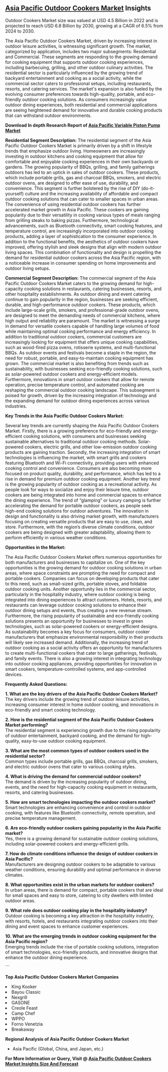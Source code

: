 <h2><a href="https://www.verifiedmarketreports.com/download-sample/?rid=382526&amp;utm_source=Github-Feb&amp;utm_medium=219" target="_blank">Asia Pacific Outdoor Cookers Market</a> Insights</h2><p>Outdoor Cookers Market size was valued at USD 4.5 Billion in 2022 and is projected to reach USD 6.8 Billion by 2030, growing at a CAGR of 6.5% from 2024 to 2030.</p><p><p>The Asia Pacific Outdoor Cookers Market, driven by increasing interest in outdoor leisure activities, is witnessing significant growth. The market, categorized by application, includes two major subsegments: Residential and Commercial. These segments are responding to the growing demand for cooking equipment that supports outdoor cooking experiences, including barbecuing, grilling, and other outdoor culinary activities. The residential sector is particularly influenced by the growing trend of backyard entertainment and cooking as a social activity, while the commercial sector caters to professional setups, including restaurants, resorts, and catering services. The market's expansion is also fueled by the evolving consumer preferences towards high-quality, portable, and eco-friendly outdoor cooking solutions. As consumers increasingly value outdoor dining experiences, both residential and commercial applications are seeing heightened demand for innovative and durable cooking products that can withstand outdoor environments. <p><strong>Download In depth Research Report of <a href="https://www.verifiedmarketreports.com/download-sample/?rid=236118&amp;utm_source=Pulse-Dec&amp;utm_medium=219" target="_blank">Asia Pacific Variable Piston Pump Market</a></strong></p></p> <p><strong>Residential Segment Description:</strong> The residential segment of the Asia Pacific Outdoor Cookers Market is primarily driven by a shift in lifestyle trends that emphasize outdoor living. Homeowners are increasingly investing in outdoor kitchens and cooking equipment that allow for comfortable and enjoyable cooking experiences in their own backyards or gardens. The growing popularity of BBQs, grilling, and family gatherings outdoors has led to an uptick in sales of outdoor cookers. These products, which include portable grills, gas and charcoal BBQs, smokers, and electric outdoor ovens, are designed to offer ease of use, durability, and convenience. This segment is further bolstered by the rise of DIY (do-it-yourself) culture and the increasing availability of affordable and compact outdoor cooking solutions that can cater to smaller spaces in urban areas. The convenience of using residential outdoor cookers has further accelerated market growth in Asia Pacific. These cookers are gaining popularity due to their versatility in cooking various types of meals ranging from grilling steaks to baking pizzas. Furthermore, technological advancements, such as Bluetooth connectivity, smart cooking features, and temperature control, are increasingly incorporated into outdoor cooking products, adding a layer of sophistication to the consumer experience. In addition to the functional benefits, the aesthetics of outdoor cookers have improved, offering stylish and sleek designs that align with modern outdoor living spaces. This combination of functionality and design is propelling the demand for residential outdoor cookers across the Asia Pacific region, with a noticeable increase in consumer spending on home improvements and outdoor living setups. <p><strong>Commercial Segment Description:</strong> The commercial segment of the Asia Pacific Outdoor Cookers Market caters to the growing demand for high-capacity cooking solutions in restaurants, catering businesses, resorts, and other hospitality establishments. As outdoor dining and event catering continue to gain popularity in the region, businesses are seeking efficient, durable, and high-performance outdoor cookers. These products, which include large-scale grills, smokers, and professional-grade outdoor ovens, are designed to meet the demanding needs of commercial kitchens, where high output and reliability are paramount. The market is witnessing a surge in demand for versatile cookers capable of handling large volumes of food while maintaining optimal cooking performance and energy efficiency. In addition to traditional outdoor cookers, commercial customers are increasingly looking for equipment that offers unique cooking capabilities, such as wood-fired pizza ovens, rotisserie systems, and multi-functional BBQs. As outdoor events and festivals become a staple in the region, the need for robust, portable, and easy-to-maintain cooking equipment has grown. The commercial market is also benefiting from trends such as sustainability, with businesses seeking eco-friendly cooking solutions, such as solar-powered outdoor cookers and energy-efficient models. Furthermore, innovations in smart outdoor cookers that allow for remote operation, precise temperature control, and automated cooking are reshaping the commercial outdoor cooking landscape. This subsegment is poised for growth, driven by the increasing integration of technology and the expanding demand for outdoor dining experiences across various industries. <p><strong>Key Trends in the Asia Pacific Outdoor Cookers Market:</strong></p> <p>Several key trends are currently shaping the Asia Pacific Outdoor Cookers Market. Firstly, there is a growing preference for eco-friendly and energy-efficient cooking solutions, with consumers and businesses seeking sustainable alternatives to traditional outdoor cooking methods. Solar-powered cookers, electric grills, and other low-emission outdoor cooking products are gaining traction. Secondly, the increasing integration of smart technologies is influencing the market, with smart grills and cookers featuring Bluetooth and Wi-Fi connectivity, providing users with enhanced cooking control and convenience. Consumers are also becoming more focused on product quality, durability, and performance, which has led to a rise in demand for premium outdoor cooking equipment. Another key trend is the growing popularity of outdoor cooking as a recreational activity. As people look for ways to socialize and enjoy their leisure time, outdoor cookers are being integrated into home and commercial spaces to enhance the dining experience. The trend of “glamping” or luxury camping is further accelerating the demand for portable outdoor cookers, as people seek high-end cooking solutions for outdoor adventures. The innovation in design and functionality is also driving market growth, with manufacturers focusing on creating versatile products that are easy to use, clean, and store. Furthermore, with the region’s diverse climate conditions, outdoor cookers are being designed with greater adaptability, allowing them to perform efficiently in various weather conditions. <p><strong>Opportunities in the Market:</strong></p> <p>The Asia Pacific Outdoor Cookers Market offers numerous opportunities for both manufacturers and businesses to capitalize on. One of the key opportunities is the growing demand for outdoor cooking solutions in urban areas, where space constraints are prompting the need for compact and portable cookers. Companies can focus on developing products that cater to this need, such as small-sized grills, portable stoves, and foldable outdoor cooking units. Another opportunity lies in the commercial sector, particularly in the hospitality industry, where outdoor cooking is being integrated into dining experiences to attract customers. Hotels, resorts, and restaurants can leverage outdoor cooking solutions to enhance their outdoor dining setups and events, thus creating a new revenue stream. Furthermore, the rising popularity of sustainable and eco-friendly cooking solutions presents an opportunity for businesses to invest in green technologies, such as solar-powered cookers or energy-efficient designs. As sustainability becomes a key focus for consumers, outdoor cooker manufacturers that emphasize environmental responsibility in their products will likely see increased demand. Additionally, the increasing trend of outdoor cooking as a social activity offers an opportunity for manufacturers to create multi-functional cookers that cater to large gatherings, festivals, and family events. There is also a growing interest in integrating technology into outdoor cooking appliances, providing opportunities for innovation in smart cookers, temperature-controlled systems, and app-controlled devices. <p><strong>Frequently Asked Questions:</strong></p> <p><strong>1. What are the key drivers of the Asia Pacific Outdoor Cookers Market?</strong><br> The key drivers include the growing trend of outdoor leisure activities, increasing consumer interest in home outdoor cooking, and innovations in eco-friendly and smart cooking technology.</p> <p><strong>2. How is the residential segment of the Asia Pacific Outdoor Cookers Market performing?</strong><br> The residential segment is experiencing growth due to the rising popularity of outdoor entertainment, backyard cooking, and the demand for high-quality, easy-to-use outdoor cooking equipment.</p> <p><strong>3. What are the most common types of outdoor cookers used in the residential sector?</strong><br> Common types include portable grills, gas BBQs, charcoal grills, smokers, and electric outdoor ovens that cater to various cooking styles.</p> <p><strong>4. What is driving the demand for commercial outdoor cookers?</strong><br> The demand is driven by the increasing popularity of outdoor dining, events, and the need for high-capacity cooking equipment in restaurants, resorts, and catering businesses.</p> <p><strong>5. How are smart technologies impacting the outdoor cookers market?</strong><br> Smart technologies are enhancing convenience and control in outdoor cooking, with features like Bluetooth connectivity, remote operation, and precise temperature management.</p> <p><strong>6. Are eco-friendly outdoor cookers gaining popularity in the Asia Pacific market?</strong><br> Yes, there is a growing demand for sustainable outdoor cooking solutions, including solar-powered cookers and energy-efficient grills.</p> <p><strong>7. How do climate conditions influence the design of outdoor cookers in Asia Pacific?</strong><br> Manufacturers are designing outdoor cookers to be adaptable to various weather conditions, ensuring durability and optimal performance in diverse climates.</p> <p><strong>8. What opportunities exist in the urban markets for outdoor cookers?</strong><br> In urban areas, there is demand for compact, portable cookers that are ideal for small spaces and easy to store, catering to city dwellers with limited outdoor areas.</p> <p><strong>9. What role does outdoor cooking play in the hospitality industry?</strong><br> Outdoor cooking is becoming a key attraction in the hospitality industry, with resorts, hotels, and restaurants integrating outdoor cookers into their dining and event spaces to enhance customer experiences.</p> <p><strong>10. What are the emerging trends in outdoor cooking equipment for the Asia Pacific region?</strong><br> Emerging trends include the rise of portable cooking solutions, integration of smart technologies, eco-friendly products, and innovative designs that enhance the outdoor dining experience.</p> ```</p><p><strong>Top Asia Pacific Outdoor Cookers Market Companies</strong></p><div data-test-id=""><p><li>King Kooker</li><li> Bayou Classic</li><li> Nexgrill</li><li> GASONE</li><li> Creole Feast</li><li> Camp Chef</li><li> WPPO</li><li> Forno Venetzia</li><li> Breakaway</li></p><div><strong>Regional Analysis of&nbsp;Asia Pacific Outdoor Cookers Market</strong></div><ul><li dir="ltr"><p dir="ltr">Asia Pacific (Global, China, and Japan, etc.)</p></li></ul><p><strong>For More Information or Query, Visit @&nbsp;</strong><strong><a href="https://www.verifiedmarketreports.com/product/outdoor-cookers-market/?utm_source=Github-Feb&amp;utm_medium=219" target="_blank">Asia Pacific Outdoor Cookers Market Insights Size And Forecast</a></strong></p></div><h2>&nbsp;</h2><div data-test-id="">&nbsp;</div>
